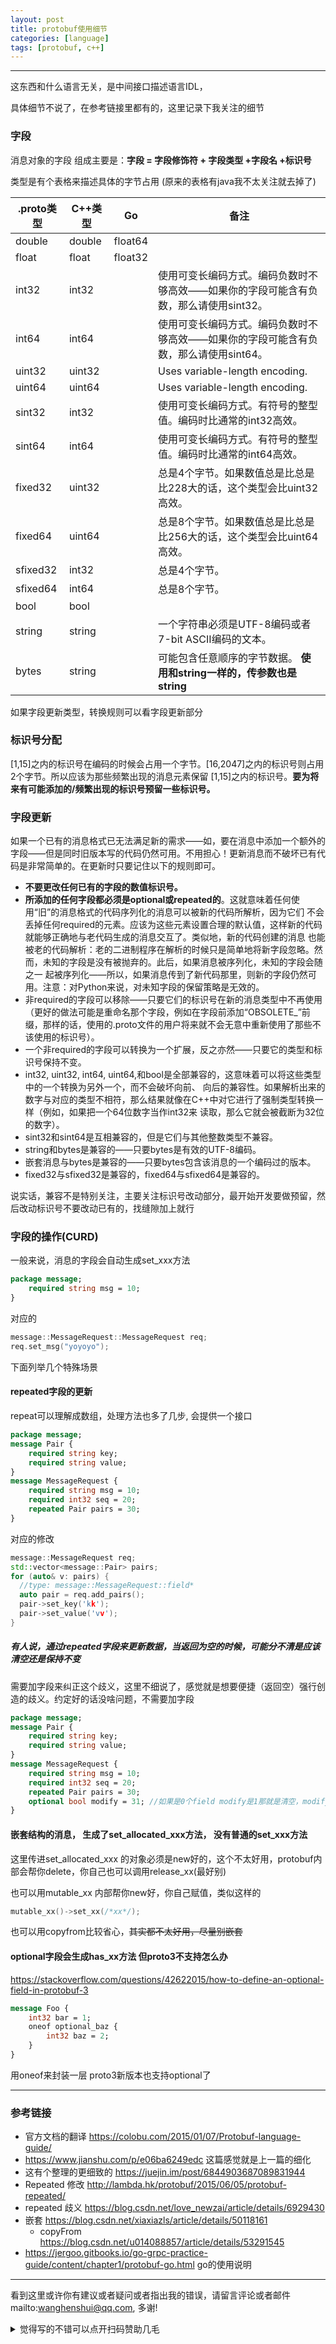 ```yaml
---
layout: post
title: protobuf使用细节
categories: [language]
tags: [protobuf, c++]
---
```



---

 这东西和什么语言无关，是中间接口描述语言IDL，

具体细节不说了，在参考链接里都有的，这里记录下我关注的细节



### 字段

消息对象的字段 组成主要是：**字段 = 字段修饰符 + 字段类型 +字段名 +标识号**

类型是有个表格来描述具体的字节占用 (原来的表格有java我不太关注就去掉了)

| .proto类型 | C++类型 | Go      | 备注                                                         |
| ---------- | ------- | ------- | ------------------------------------------------------------ |
| double     | double  | float64 |                                                              |
| float      | float   | float32 |                                                              |
| int32      | int32   |         | 使用可变长编码方式。编码负数时不够高效——如果你的字段可能含有负数，那么请使用sint32。 |
| int64      | int64   |         | 使用可变长编码方式。编码负数时不够高效——如果你的字段可能含有负数，那么请使用sint64。 |
| uint32     | uint32  |         | Uses variable-length encoding.                               |
| uint64     | uint64  |         | Uses variable-length encoding.                               |
| sint32     | int32   |         | 使用可变长编码方式。有符号的整型值。编码时比通常的int32高效。 |
| sint64     | int64   |         | 使用可变长编码方式。有符号的整型值。编码时比通常的int64高效。 |
| fixed32    | uint32  |         | 总是4个字节。如果数值总是比总是比228大的话，这个类型会比uint32高效。 |
| fixed64    | uint64  |         | 总是8个字节。如果数值总是比总是比256大的话，这个类型会比uint64高效。 |
| sfixed32   | int32   |         | 总是4个字节。                                                |
| sfixed64   | int64   |         | 总是8个字节。                                                |
| bool       | bool    |         |                                                              |
| string     | string  |         | 一个字符串必须是UTF-8编码或者7-bit ASCII编码的文本。         |
| bytes      | string  |         | 可能包含任意顺序的字节数据。 **使用和string一样的，传参数也是string** |

如果字段更新类型，转换规则可以看字段更新部分

### 标识号分配

[1,15]之内的标识号在编码的时候会占用一个字节。[16,2047]之内的标识号则占用2个字节。所以应该为那些频繁出现的消息元素保留 [1,15]之内的标识号。**要为将来有可能添加的/频繁出现的标识号预留一些标识号。**

### 字段更新

如果一个已有的消息格式已无法满足新的需求——如，要在消息中添加一个额外的字段——但是同时旧版本写的代码仍然可用。不用担心！更新消息而不破坏已有代码是非常简单的。在更新时只要记住以下的规则即可。

- **不要更改任何已有的字段的数值标识号。**
- **所添加的任何字段都必须是optional或repeated的**。这就意味着任何使用“旧”的消息格式的代码序列化的消息可以被新的代码所解析，因为它们  不会丢掉任何required的元素。应该为这些元素设置合理的默认值，这样新的代码就能够正确地与老代码生成的消息交互了。类似地，新的代码创建的消息  也能被老的代码解析：老的二进制程序在解析的时候只是简单地将新字段忽略。然而，未知的字段是没有被抛弃的。此后，如果消息被序列化，未知的字段会随之一 起被序列化——所以，如果消息传到了新代码那里，则新的字段仍然可用。注意：对Python来说，对未知字段的保留策略是无效的。
- 非required的字段可以移除——只要它们的标识号在新的消息类型中不再使用（更好的做法可能是重命名那个字段，例如在字段前添加“OBSOLETE_”前缀，那样的话，使用的.proto文件的用户将来就不会无意中重新使用了那些不该使用的标识号）。
- 一个非required的字段可以转换为一个扩展，反之亦然——只要它的类型和标识号保持不变。
- int32, uint32, int64, uint64,和bool是全部兼容的，这意味着可以将这些类型中的一个转换为另外一个，而不会破坏向前、  向后的兼容性。如果解析出来的数字与对应的类型不相符，那么结果就像在C++中对它进行了强制类型转换一样（例如，如果把一个64位数字当作int32来 读取，那么它就会被截断为32位的数字）。
- sint32和sint64是互相兼容的，但是它们与其他整数类型不兼容。
- string和bytes是兼容的——只要bytes是有效的UTF-8编码。
- 嵌套消息与bytes是兼容的——只要bytes包含该消息的一个编码过的版本。
- fixed32与sfixed32是兼容的，fixed64与sfixed64是兼容的。



说实话，兼容不是特别关注，主要关注标识号改动部分，最开始开发要做预留，然后改动标识号不要改动已有的，找缝隙加上就行



### 字段的操作(CURD)

一般来说，消息的字段会自动生成set_xxx方法

```protobuf
package message;                                                                                                                message MessageRequest {
    required string msg = 10;
}
```

对应的 

```c++
message::MessageRequest::MessageRequest req;
req.set_msg("yoyoyo");
```



下面列举几个特殊场景

#### repeated字段的更新

repeat可以理解成数组，处理方法也多了几步, 会提供一个接口



```protobuf
package message;                                                                                                                
message Pair {
    required string key;
    required string value;
}
message MessageRequest {
    required string msg = 10;
    required int32 seq = 20;
    repeated Pair pairs = 30;
}
```

对应的修改

```c++
message::MessageRequest req;
std::vector<message::Pair> pairs;
for (auto& v: pairs) {
  //type: message::MessageRequest::field*  
  auto pair = req.add_pairs();
  pair->set_key('kk');
  pair->set_value('vv');
}
```



##### 有人说，通过repeated字段来更新数据，当返回为空的时候，可能分不清是应该清空还是保持不变

需要加字段来纠正这个歧义，这里不细说了，感觉就是想要便捷（返回空）强行创造的歧义。约定好的话没啥问题，不需要加字段

```protobuf
package message;
message Pair {
    required string key;
    required string value;
}
message MessageRequest {
    required string msg = 10;
    required int32 seq = 20;
    repeated Pair pairs = 30;
    optional bool modify = 31; //如果是0个field modify是1那就是清空，modify是0那就是没更新
}
```



#### 嵌套结构的消息， 生成了set_allocated_xxx方法， 没有普通的set_xxx方法

这里传进set_allocated_xxx 的对象必须是new好的，这个不太好用，protobuf内部会帮你delete，你自己也可以调用release_xx(最好别)

也可以用mutable_xx 内部帮你new好，你自己赋值，类似这样的

```c++
mutable_xx()->set_xx(/*xx*/);
```

也可以用copyfrom比较省心，~~其实都不太好用，尽量别嵌套~~





#### optional字段会生成has_xx方法 但proto3不支持怎么办

https://stackoverflow.com/questions/42622015/how-to-define-an-optional-field-in-protobuf-3

```protobuf
message Foo {
    int32 bar = 1;
    oneof optional_baz {
        int32 baz = 2;
    }
}
```

用oneof来封装一层 proto3新版本也支持optional了

---

### 参考链接

- 官方文档的翻译 https://colobu.com/2015/01/07/Protobuf-language-guide/
- https://www.jianshu.com/p/e06ba6249edc 这篇感觉就是上一篇的细化
- 这有个整理的更细致的 https://juejin.im/post/6844903687089831944
- Repeated 修改 http://lambda.hk/protobuf/2015/06/05/protobuf-repeated/
- repeated 歧义 https://blog.csdn.net/love_newzai/article/details/6929430
- 嵌套 https://blog.csdn.net/xiaxiazls/article/details/50118161
  - copyFrom https://blog.csdn.net/u014088857/article/details/53291545
- https://jergoo.gitbooks.io/go-grpc-practice-guide/content/chapter1/protobuf-go.html go的使用说明


---

看到这里或许你有建议或者疑问或者指出我的错误，请留言评论或者邮件mailto:wanghenshui@qq.com, 多谢! 
<details>
<summary>觉得写的不错可以点开扫码赞助几毛</summary>
<img src="https://wanghenshui.github.io/assets/wepay.png" alt="微信转账">
</details>